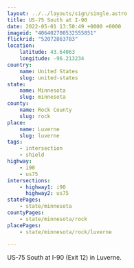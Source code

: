 ```yaml
---
layout: ../../layouts/sign/single.astro
title: US-75 South at I-90
date: 2022-05-01 13:50:49 +0000 +0000
imageid: "406402700532555851"
flickrid: "52072863783"
location:
    latitude: 43.64063
    longitude: -96.213234
country:
    name: United States
    slug: united-states
state:
    name: Minnesota
    slug: minnesota
county:
    name: Rock County
    slug: rock
place:
    name: Luverne
    slug: luverne
tags:
    - intersection
    - shield
highway:
    - i90
    - us75
intersections:
    - highway1: i90
      highway2: us75
statePages:
    - state/minnesota
countyPages:
    - state/minnesota/rock
placePages:
    - state/minnesota/rock/luverne

---
```

US-75 South at I-90 (Exit 12) in Luverne.